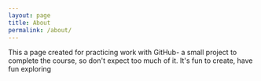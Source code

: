 ```yaml
---
layout: page
title: About
permalink: /about/
---
```


This a page created for practicing work with GitHub- a small project to complete the course, so don't expect too much of it.
It's fun to create, have fun exploring
